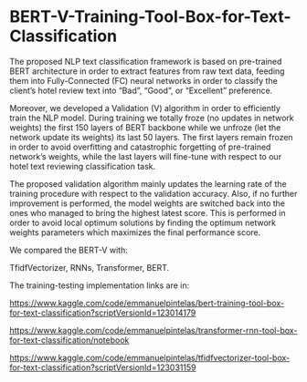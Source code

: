 # BERT-V-Training-Tool-Box-for-Text-Classification

The proposed NLP text classification framework is based on pre-trained BERT architecture in order to extract features from raw text data, feeding them into Fully-Connected (FC) neural networks in order to classify the client’s hotel review text into “Bad”, “Good”, or “Excellent” preference. 

Moreover, we developed a Validation (V) algorithm in order to efficiently train the NLP model. During training we totally froze (no updates in network weights) the first 150 layers of BERT backbone while we unfroze (let the network update its weights) its last 50 layers. The first layers remain frozen in order to avoid overfitting and catastrophic forgetting of pre-trained network’s weights, while the last layers will fine-tune with respect to our hotel text reviewing classification task. 
  
The proposed validation algorithm mainly updates the learning rate of the training procedure with respect to the validation accuracy. Also, if no further improvement is performed, the model weights are switched back into the ones who managed to bring the highest latest score. This is performed in order to avoid local optimum solutions by finding the optimum network weights parameters which maximizes the final performance score.
  
We compared the BERT-V with:

  TfidfVectorizer, RNNs, Transformer, BERT.
  
  The training-testing implementation links are in:
  
  https://www.kaggle.com/code/emmanuelpintelas/bert-training-tool-box-for-text-classification?scriptVersionId=123014179
  
  https://www.kaggle.com/code/emmanuelpintelas/transformer-rnn-tool-box-for-text-classification/notebook
  
  https://www.kaggle.com/code/emmanuelpintelas/tfidfvectorizer-tool-box-for-text-classification?scriptVersionId=123031159
  
  

